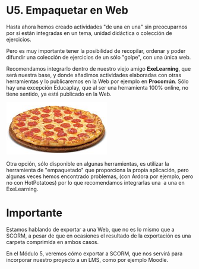 
# U5. Empaquetar en Web

Hasta ahora hemos creado actividades "de una en una" sin preocuparnos por si están integradas en un tema, unidad didáctica o colección de ejercicios.

Pero es muy importante tener la posibilidad de recopilar, ordenar y poder difundir una colección de ejercicios de un sólo "golpe", con una única web.

Recomendamos integrarlo dentro de nuestro viejo amigo **ExeLearning**, que será nuestra base, y donde añadimos actividades elaboradas con otras herramientas y lo publicaremos en la Web por ejemplo en **Procomún**. Sólo hay una excepción Educaplay, que al ser una herramienta 100% online, no tiene sentido, ya está publicado en la Web.


![](img/img0.1.png)

Otra opción, sólo disponible en algunas herramientas, es utilizar la herramienta de "empaquetado" que proporciona la propia aplicación, pero algunas veces hemos encontrado problemas, (con Ardora por ejemplo, pero no con HotPotatoes) por lo que recomendamos integrarlas una  a una en ExeLearning.

# Importante

Estamos hablando de exportar a una Web, que no es lo mismo que a SCORM, a pesar de que en ocasiones el resultado de la exportación es una carpeta comprimida en ambos casos.

En el Módulo 5, veremos cómo exportar a SCORM, que nos servirá para incorporar nuestro proyecto a un LMS, como por ejemplo Moodle.

